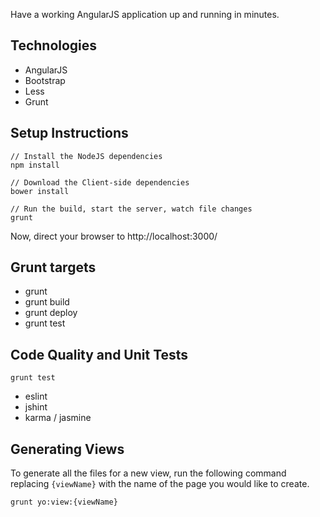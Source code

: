 Have a working AngularJS application up and running in minutes.


## Technologies

* AngularJS
* Bootstrap
* Less
* Grunt

## Setup Instructions
```
// Install the NodeJS dependencies
npm install

// Download the Client-side dependencies
bower install

// Run the build, start the server, watch file changes
grunt
```

Now, direct your browser to http://localhost:3000/

## Grunt targets

* grunt
* grunt build
* grunt deploy
* grunt test

## Code Quality and Unit Tests

`grunt test`

* eslint
* jshint
* karma / jasmine

## Generating Views

To generate all the files for a new view, run the following command replacing `{viewName}` with the name of the page you would like to create.

`grunt yo:view:{viewName}`
